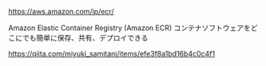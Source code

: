 https://aws.amazon.com/jp/ecr/

Amazon Elastic Container Registry (Amazon ECR)
コンテナソフトウェアをどこにでも簡単に保存、共有、デプロイできる


https://qiita.com/miyuki_samitani/items/efe3f8a1bd16b4c0c4f1
